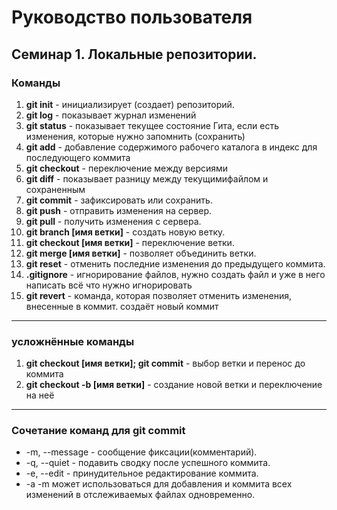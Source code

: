 # Руководство пользователя
## Семинар 1. Локальные репозитории.
### Команды
1. **git init** - инициализирует (создает) репозиторий.
2. **git log** - показывает журнал изменений
3. **git status** - показывает текущее состояние Гита, если есть изменения, которые нужно запомнить (сохранить)
4.  **git add** - добавление содержимого рабочего каталога в индекс для последующего коммита
5. **git checkout** - переключение между версиями
6. **git diff** - показывает разницу между текущимифайлом и сохраненным
7. **git commit** - зафиксировать или сохранить.
8. **git push** - отправить изменения на сервер.
9. **git pull** - получить изменения с сервера.
10. **git branch [имя ветки]** - создать новую ветку.
11. **git checkout [имя ветки]** - переключение ветки.
12. **git merge [имя ветки]** - позволяет объединить ветки.
13. **git reset** - отменить последние изменения до предыдущего коммита.
14. **.gitignore** - игнорирование файлов, нужно создать файл и уже в него написать всё что нужно игнорировать
15. **git revert** - команда, которая позволяет отменить изменения, внесенные в коммит. создаёт новый коммит

***
### усложнённые команды
1. **git checkout [имя ветки]; git commit** - выбор ветки и перенос до коммита
2. **git checkout -b [имя ветки]** - создание новой ветки и переключение на неё

***
### Сочетание команд для git commit
* -m, --message <message> - сообщение фиксации(комментарий).
* -q, --quiet - подавить сводку  после успешного коммита.
* -e, --edit - принудительное редактирование коммита.
* -a -m  может использоваться для добавления и коммита всех изменений в отслеживаемых файлах одновременно.